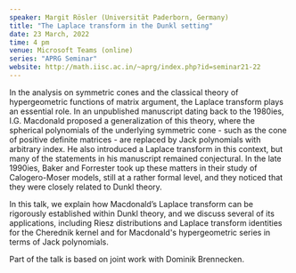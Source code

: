 ```yaml
---
speaker: Margit Rösler (Universität Paderborn, Germany)
title: "The Laplace transform in the Dunkl setting"
date: 23 March, 2022
time: 4 pm
venue: Microsoft Teams (online)
series: "APRG Seminar"
website: http://math.iisc.ac.in/~aprg/index.php?id=seminar21-22
---
```


In the analysis on symmetric cones and the classical theory of hypergeometric
functions of matrix argument, the Laplace transform plays an essential role.
In an unpublished manuscript dating back to the 1980ies, I.G. Macdonald proposed
a generalization of this theory, where the spherical polynomials of the
underlying symmetric cone  - such as the cone of positive definite matrices -
are replaced by Jack polynomials with arbitrary index. He also introduced a
Laplace transform in this context, but many of the statements in his manuscript
remained conjectural. In the late 1990ies, Baker and Forrester took up these
matters in their study of Calogero-Moser models, still at a rather formal level, 
and they noticed that they were closely related to Dunkl theory.

In this talk, we explain how Macdonald’s Laplace transform can be rigorously
established within Dunkl theory, and we discuss several of its applications,
including Riesz distributions and Laplace transform identities for the Cherednik
kernel and for Macdonald's hypergeometric series in terms of Jack polynomials. 

Part of the talk is based on joint work with Dominik Brennecken.
